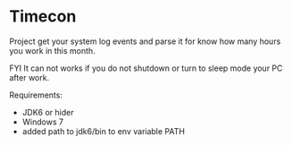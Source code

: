 Timecon
=======

Project get your system log events and parse it for know how many hours you work in this month.

FYI It can not works if  you do not shutdown or turn to sleep mode your PC after work.



Requirements:
* JDK6 or hider
* Windows 7
* added path to jdk6/bin to env variable PATH


